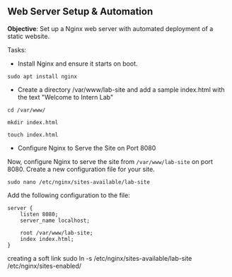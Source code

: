 

## Web Server Setup & Automation

**Objective**: Set up a Nginx web server with automated deployment of a static website.  

Tasks:


- Install Nginx and ensure it starts on boot.
```
sudo apt install nginx
```

- Create a directory /var/www/lab-site and add a sample index.html with the text "Welcome to Intern Lab"
```
cd /var/www/
```

```
mkdir index.html
```

```
touch index.html
```




-  Configure Nginx to Serve the Site on Port 8080

Now, configure Nginx to serve the site from `/var/www/lab-site` on port 8080. Create a new configuration file for your site.

```
sudo nano /etc/nginx/sites-available/lab-site

```

Add the following configuration to the file:
```
server {
    listen 8080;
    server_name localhost;

    root /var/www/lab-site;
    index index.html;
}
```

creating a soft link 
sudo ln -s /etc/nginx/sites-available/lab-site /etc/nginx/sites-enabled/

